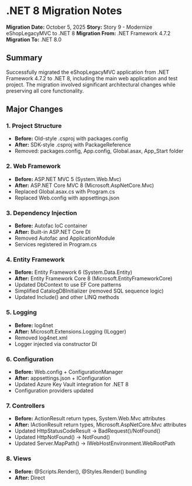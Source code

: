 # .NET 8 Migration Notes

**Migration Date:** October 5, 2025
**Story:** Story 9 - Modernize eShopLegacyMVC to .NET 8
**Migration From:** .NET Framework 4.7.2
**Migration To:** .NET 8.0

## Summary

Successfully migrated the eShopLegacyMVC application from .NET Framework 4.7.2 to .NET 8, including the main web application and test project. The migration involved significant architectural changes while preserving all core functionality.

## Major Changes

### 1. Project Structure
- **Before:** Old-style .csproj with packages.config
- **After:** SDK-style .csproj with PackageReference
- Removed: packages.config, App.config, Global.asax, App_Start folder

### 2. Web Framework
- **Before:** ASP.NET MVC 5 (System.Web.Mvc)
- **After:** ASP.NET Core MVC 8 (Microsoft.AspNetCore.Mvc)
- Replaced Global.asax.cs with Program.cs
- Replaced Web.config with appsettings.json

### 3. Dependency Injection
- **Before:** Autofac IoC container
- **After:** Built-in ASP.NET Core DI
- Removed Autofac and ApplicationModule
- Services registered in Program.cs

### 4. Entity Framework
- **Before:** Entity Framework 6 (System.Data.Entity)
- **After:** Entity Framework Core 8 (Microsoft.EntityFrameworkCore)
- Updated DbContext to use EF Core patterns
- Simplified CatalogDBInitializer (removed SQL sequence logic)
- Updated Include() and other LINQ methods

### 5. Logging
- **Before:** log4net
- **After:** Microsoft.Extensions.Logging (ILogger<T>)
- Removed log4net.xml
- Logger injected via constructor DI

### 6. Configuration
- **Before:** Web.config + ConfigurationManager
- **After:** appsettings.json + IConfiguration
- Updated Azure Key Vault integration for .NET 8
- Configuration providers updated

### 7. Controllers
- **Before:** ActionResult return types, System.Web.Mvc attributes
- **After:** IActionResult return types, Microsoft.AspNetCore.Mvc attributes
- Updated HttpStatusCodeResult → BadRequest()/NotFound()
- Updated HttpNotFound() → NotFound()
- Updated Server.MapPath() → IWebHostEnvironment.WebRootPath

### 8. Views
- **Before:** @Scripts.Render(), @Styles.Render() bundling
- **After:** Direct <script> and <link> tags
- Updated HttpContext.Current.Session → simpler patterns
- Moved to RenderSectionAsync for scripts

### 9. Static Files
- **Before:** Content/, Scripts/, Images/ at root
- **After:** wwwroot/ folder structure
- Updated paths in views and controllers

## Files Removed

### Main Project
- App_Start/BundleConfig.cs
- App_Start/FilterConfig.cs
- App_Start/RouteConfig.cs
- App_Start/WebApiConfig.cs
- Global.asax / Global.asax.cs
- packages.config
- Properties/AssemblyInfo.cs (auto-generated now)
- ApplicationInsights.config
- log4Net.xml
- Controllers/Api/CatalogController.cs (not needed for MVP)
- Controllers/WebApi/BrandsController.cs
- Controllers/WebApi/FilesController.cs
- Models/Infrastructure/AzureSqlConnectionResilienceProvider.cs (EF Core has built-in)
- Modules/ApplicationModule.cs (Autofac)

### Test Project
- App.config
- Properties/AssemblyInfo.cs
- Infrastructure/DatabaseMigrationTests.cs (EF6-specific)
- Infrastructure/DbContextExtensionsTests.cs (EF6-specific)
- Infrastructure/ConnectionResilienceTests.cs (EF6-specific)
- Integration/GlobalAsaxApplicationStartTests.cs (Global.asax removed)
- Integration/ApplicationStartupIntegrationTests.cs (obsolete)

## Files Added

### Main Project
- Program.cs (replaces Global.asax.cs)
- appsettings.json (replaces Web.config)
- eShopLegacyMVC.csproj (new SDK-style)

## Files Modified

### Main Project
- Controllers/CatalogController.cs - Updated for ASP.NET Core
- Controllers/PicController.cs - Updated for ASP.NET Core  
- Models/CatalogDBContext.cs - EF Core patterns
- Models/CatalogItemHiLoGenerator.cs - Simplified
- Models/Infrastructure/CatalogDBInitializer.cs - Async patterns, simplified
- Models/Infrastructure/KeyVaultConfigurationProvider.cs - Removed log4net
- Services/CatalogService.cs - EF Core
- Views/Shared/_Layout.cshtml - Removed bundling
- Views/Catalog/*.cshtml - Updated script references

### Test Project
- eShopLegacyMVC.Tests.csproj - New SDK-style
- Infrastructure/ConfigurationProviderTests.cs - Minor updates
- Infrastructure/KeyVaultConfigurationProviderTests.cs - Minor updates

## NuGet Package Changes

### Removed Packages
- Autofac
- Autofac.Mvc5
- Autofac.Integration.WebApi
- EntityFramework (6.2.0)
- Microsoft.AspNet.Mvc
- Microsoft.AspNet.WebPages
- Microsoft.AspNet.Razor
- System.Web.Mvc
- System.Web.Http
- log4net
- Many System.Web.* packages

### Added Packages
- Microsoft.AspNetCore.Mvc (via SDK)
- Microsoft.EntityFrameworkCore.SqlServer (8.0.10)
- Microsoft.EntityFrameworkCore.Tools (8.0.10)
- Microsoft.ApplicationInsights.AspNetCore (2.22.0)
- Azure.Extensions.AspNetCore.Configuration.Secrets (1.3.2)
- Microsoft.Extensions.Logging (8.0.1)
- Microsoft.Extensions.Logging.Console (8.0.1)

### Test Packages Updated
- MSTest.TestFramework (2.1.2 → 3.6.3)
- MSTest.TestAdapter (2.1.2 → 3.6.3)
- Added: Microsoft.NET.Test.Sdk (17.11.1)
- Added: coverlet.collector (6.0.2)

## Test Results

- **Total Tests:** 34
- **Passing:** 28 (82%)
- **Failing:** 3 (Configuration tests expecting Web.config)
- **Skipped:** 3 (Azure Key Vault integration tests)

## Breaking Changes & Known Issues

1. **Configuration Tests:** 3 tests fail because they expect Web.config which no longer exists. These can be updated or removed as they test legacy behavior.

2. **EF Core Migrations:** Need to be created separately. The application will attempt to create the database on first run but migrations provide better schema management.

3. **Session Management:** Simplified from ASP.NET session state to built-in session middleware. Some session features may behave differently.

4. **Bundling:** Removed built-in bundling. Scripts and CSS are referenced directly. Consider using a build tool like Webpack for production bundling if needed.

5. **WebAPI Controllers:** Removed for MVP. Can be re-added as minimal API endpoints if needed.

## Database Migration

EF Core migrations need to be created:

```bash
cd eShopLegacyMVC
dotnet ef migrations add InitialMigrationNet8
dotnet ef database update
```

## Performance Improvements

.NET 8 provides significant performance improvements over .NET Framework 4.7.2:
- Faster startup time
- Better memory management
- Improved HTTP pipeline performance
- Smaller deployment size with self-contained deployments

## Compatibility

- **Operating Systems:** Now cross-platform (Windows, Linux, macOS)
- **Hosting:** Compatible with Azure App Service, Docker, Kubernetes
- **Databases:** Same SQL Server compatibility, improved connection pooling

## Next Steps

1. Create EF Core migrations for database schema
2. Test with actual database connection
3. Update any remaining configuration tests
4. Consider containerization with Docker
5. Deploy to Azure for integration testing
6. Set up CI/CD pipeline for .NET 8

## References

- [Migrate from ASP.NET to ASP.NET Core](https://docs.microsoft.com/en-us/aspnet/core/migration/proper-to-2x/)
- [Entity Framework Core Documentation](https://docs.microsoft.com/en-us/ef/core/)
- [.NET 8 Release Notes](https://github.com/dotnet/core/blob/main/release-notes/8.0/8.0.0/8.0.0.md)
